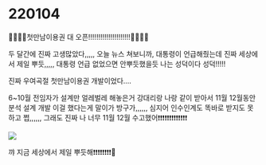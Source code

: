 # 220104

🎉🎉🎉🎉첫만남이용권 대 오픈!!!!!!!!!!!!!!!!!!!!!🎉🎉🎉🎉



두 달간에 진짜 고생많았다,,,,, 오늘 뉴스 쳐보니까, 대통령이 언급해줬는데 진짜 세상에서 제일 뿌듯,,,,, 대통령 언급 없었으면 안뿌듯했을듯  나는 성덕이다 성덕!!!!!



진짜 우여곡절 첫만남이용권 개발이었다....

6~10월 전임자가 설계만 얼레벌레 해놓은거 강대리랑 나랑 같이 받아서 11월 12월동안 분석 설계 개발 이걸 했다는게 말이가 방구가,,,,,, 심지어 인수인계도 똑바로 받지도 못하고 쩝,,,,,, 그래도 진짜 나 너무 11월 12월 수고했어❗❗❗❗❗❗❗❗❗❗❗❗❗



<img src="https://user-images.githubusercontent.com/24339310/148076954-4e8607d0-9ad0-4259-ba31-1d123a646cb5.png">

꺄 지금 세상에서 제일 뿌듯해❗❗❗❗❗❗❗❗🤗